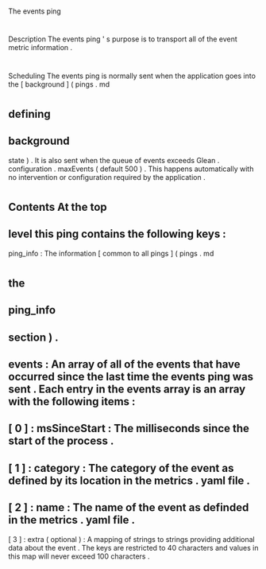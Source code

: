 #
The
events
ping
#
#
Description
The
events
ping
'
s
purpose
is
to
transport
all
of
the
event
metric
information
.
#
#
Scheduling
The
events
ping
is
normally
sent
when
the
application
goes
into
the
[
background
]
(
pings
.
md
#
defining
-
background
-
state
)
.
It
is
also
sent
when
the
queue
of
events
exceeds
Glean
.
configuration
.
maxEvents
(
default
500
)
.
This
happens
automatically
with
no
intervention
or
configuration
required
by
the
application
.
#
#
Contents
At
the
top
-
level
this
ping
contains
the
following
keys
:
-
ping_info
:
The
information
[
common
to
all
pings
]
(
pings
.
md
#
the
-
ping_info
-
section
)
.
-
events
:
An
array
of
all
of
the
events
that
have
occurred
since
the
last
time
the
events
ping
was
sent
.
Each
entry
in
the
events
array
is
an
array
with
the
following
items
:
-
[
0
]
:
msSinceStart
:
The
milliseconds
since
the
start
of
the
process
.
-
[
1
]
:
category
:
The
category
of
the
event
as
defined
by
its
location
in
the
metrics
.
yaml
file
.
-
[
2
]
:
name
:
The
name
of
the
event
as
definded
in
the
metrics
.
yaml
file
.
-
[
3
]
:
extra
(
optional
)
:
A
mapping
of
strings
to
strings
providing
additional
data
about
the
event
.
The
keys
are
restricted
to
40
characters
and
values
in
this
map
will
never
exceed
100
characters
.
